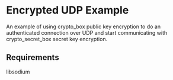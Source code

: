 # Encrypted UDP Example

An example of using crypto_box public key encryption to do an authenticated connection over UDP and start communicating with crypto_secret_box secret key encryption.

## Requirements

libsodium
